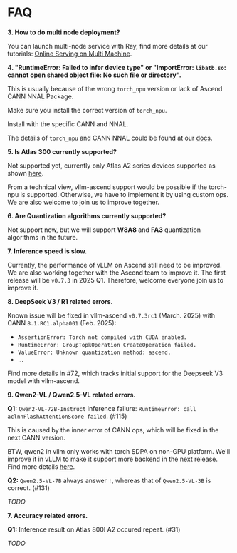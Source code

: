 # FAQ

**3. How to do multi node deployment?**

You can launch multi-node service with Ray, find more details at our tutorials: [<u>Online Serving on Multi Machine</u>](https://vllm-ascend.readthedocs.io/en/latest/tutorials.html#online-serving-on-multi-machine).

**4. "RuntimeError: Failed to infer device type" or "ImportError: `libatb.so`: cannot open shared object file: No such file or directory".**

This is usually because of the wrong `torch_npu` version or lack of Ascend CANN NNAL Package.

Make sure you install the correct version of `torch_npu`.

Install with the specific CANN and NNAL.

The details of `torch_npu` and CANN NNAL could be found at our [<u>docs</u>](https://vllm-ascend.readthedocs.io/en/latest/installation.html#setup-vllm-and-vllm-ascend).

**5. Is Atlas 300 currently supported?**

Not supported yet, currently only Atlas A2 series devices supported as shown [<u>here</u>](https://github.com/vllm-project/vllm-ascend?tab=readme-ov-file#prerequisites).

From a technical view, vllm-ascend support would be possible if the torch-npu is supported. Otherwise, we have to implement it by using custom ops. We are also welcome to join us to improve together.

**6. Are Quantization algorithms currently supported?**

Not support now, but we will support **W8A8** and **FA3** quantization algorithms in the future.

**7. Inference speed is slow.**

Currently, the performance of vLLM on Ascend still need to be improved. We are also working together with the Ascend team to improve it. The first release will be `v0.7.3` in 2025 Q1. Therefore, welcome everyone join us to improve it.

**8. DeepSeek V3 / R1 related errors.**

Known issue will be fixed in vllm-ascend `v0.7.3rc1` (March. 2025) with CANN `8.1.RC1.alpha001` (Feb. 2025):

- `AssertionError: Torch not compiled with CUDA enabled.`
- `RuntimeError: GroupTopkOperation CreateOperation failed.`
- `ValueError: Unknown quantization method: ascend.`
- ...

Find more details in #72, which tracks initial support for the Deepseek V3 model with vllm-ascend.

**9. Qwen2-VL / Qwen2.5-VL related errors.**

**Q1:** `Qwen2-VL-72B-Instruct` inference failure: `RuntimeError: call aclnnFlashAttentionScore failed`. (#115)

This is caused by the inner error of CANN ops, which will be fixed in the next CANN version.

BTW, qwen2 in vllm only works with torch SDPA on non-GPU platform. We'll improve it in vLLM to make it support more backend in the next release. Find more details [<u>here</u>](https://github.com/vllm-project/vllm/blob/main/vllm/attention/layer.py#L254-L257).

**Q2:** `Qwen2.5-VL-7B` always answer `!`, whereas that of `Qwen2.5-VL-3B` is correct. (#131)

_TODO_

**7. Accuracy related errors.**

**Q1:** Inference result on Atlas 800I A2 occured repeat. (#31)

_TODO_
